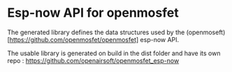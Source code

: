 # Esp-now API for openmosfet

The generated library defines the data structures used by the (openmoseft)[https://github.com/openmosfet/openmosfet] esp-now API.

The usable library is generated on build in the dist folder and have its own repo : https://github.com/openairsoft/openmosfet_esp-now